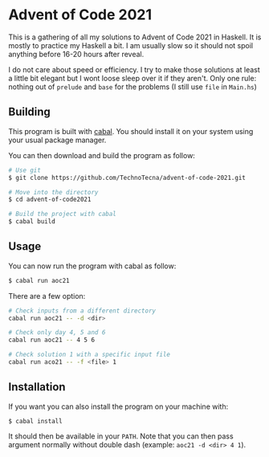 # Advent of Code 2021

This is a gathering of all my solutions to Advent of Code 2021 in Haskell. It is mostly to practice my Haskell a bit. I am usually slow so it should not spoil anything before 16-20 hours after reveal.

I do not care about speed or efficiency. I try to make those solutions at least a little bit elegant but I wont loose sleep over it if they aren't. Only one rule: nothing out of `prelude` and `base` for the problems (I still use `file` in `Main.hs`)

## Building

This program is built with [cabal](https://www.haskell.org/cabal/). You should install it on your system using your usual package manager.

You can then download and build the program as follow:

```bash 
# Use git
$ git clone https://github.com/TechnoTecna/advent-of-code-2021.git

# Move into the directory
$ cd advent-of-code2021

# Build the project with cabal
$ cabal build
```

## Usage

You can now run the program with cabal as follow:

```bash
$ cabal run aoc21 
```

There are a few option:

``` bash
# Check inputs from a different directory
cabal run aoc21 -- -d <dir>

# Check only day 4, 5 and 6
cabal run aoc21 -- 4 5 6

# Check solution 1 with a specific input file
cabal run aco21 -- -f <file> 1
```

## Installation

If you want you can also install the program on your machine with:

```
$ cabal install
```

It should then be available in your `PATH`. Note that you can then pass argument normally without double dash (example: `aoc21 -d <dir> 4 1`).
